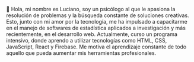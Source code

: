 👋 Hola, mi nombre es Luciano, soy un psicólogo al que le apasiona la resolución de problemas y la búsqueda constante de soluciones creativas. Esto, junto con mi amor por la tecnología, me ha impulsado a capacitarme en el manejo de softwares de estadística aplicados a investigación y más recientemente, en el desarrollo web. Actualmente, curso un programa intensivo, donde aprendo a utilizar tecnologías como HTML, CSS, JavaScript, React y Firebase. Me motiva el aprendizaje constante de todo aquello que pueda aumentar mis herramientas profesionales.

